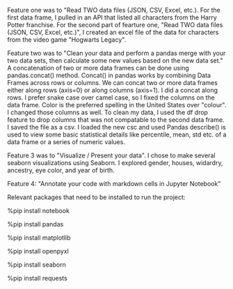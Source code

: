 Feature one was to  "Read TWO data files (JSON, CSV, Excel, etc.). For the first data frame, I pulled in an API that listed all characters from the Harry Potter franchise. For the second part of fearture one, "Read TWO data files (JSON, CSV, Excel, etc.)", I created an excel file of the data for characters from the video game "Hogwarts Legacy".

Feature two was to "Clean your data and perform a pandas merge with your two data sets, then calculate some new values based on the new data set."  A concatenation of two or more data frames can be done using pandas.concat() method. Concat() in pandas works by combining Data Frames across rows or columns. We can concat two or more data frames either along rows  (axis=0) or along columns (axis=1). I did a concat along rows.  I prefer snake case over camel case, so I fixed the columns on the data frame. Color is the preferred spelling in the United States over "colour". I changed those columns as well.  To clean my data, I used the df drop feature to drop columns that was not compatable to the second data frame.  I saved the file as a csv. I loaded the new csc and used  Pandas describe() is used to view some basic statistical details like percentile, mean, std etc. of a data frame or a series of numeric values.

Feature 3 was to "Visualize / Present your data". I chose to make several seaborn visualizations using Seaborn. I explored gender, houses, widardry, ancestry, eye color, and year of birth. 

Feature 4: "Annotate your code with markdown cells in Jupyter Notebook"

Relevant packages that need to be installed to run the project:

%pip install notebook

%pip install pandas

%pip install matplotlib

%pip install openpyxl

%pip install seaborn

%pip install requests
